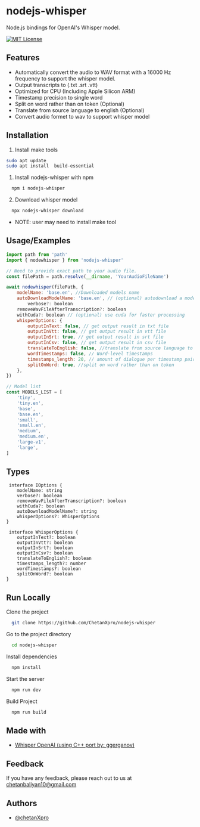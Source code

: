 # nodejs-whisper

Node.js bindings for OpenAI's Whisper model.

[![MIT License](https://img.shields.io/badge/License-MIT-green.svg)](https://choosealicense.com/licenses/mit/)

## Features

-   Automatically convert the audio to WAV format with a 16000 Hz frequency to support the whisper model.
-   Output transcripts to (.txt .srt .vtt)
-   Optimized for CPU (Including Apple Silicon ARM)
-   Timestamp precision to single word
-   Split on word rather than on token (Optional)
-   Translate from source language to english (Optional)
-   Convert audio formet to wav to support whisper model


## Installation

1. Install make tools

```bash
sudo apt update
sudo apt install  build-essential
```

1. Install nodejs-whisper with npm

```bash
  npm i nodejs-whisper
```

2.  Download whisper model

```bash
  npx nodejs-whisper download
```

-   NOTE: user may need to install make tool

## Usage/Examples

```javascript
import path from 'path'
import { nodewhisper } from 'nodejs-whisper'

// Need to provide exact path to your audio file.
const filePath = path.resolve(__dirname, 'YourAudioFileName')

await nodewhisper(filePath, {
	modelName: 'base.en', //Downloaded models name
	autoDownloadModelName: 'base.en', // (optional) autodownload a model if model is not present
        verbose?: boolean
	removeWavFileAfterTranscription?: boolean
	withCuda?: boolean // (optional) use cuda for faster processing
	whisperOptions: {
		outputInText: false, // get output result in txt file
		outputInVtt: false, // get output result in vtt file
		outputInSrt: true, // get output result in srt file
		outputInCsv: false, // get output result in csv file
		translateToEnglish: false, //translate from source language to english
		wordTimestamps: false, // Word-level timestamps
		timestamps_length: 20, // amount of dialogue per timestamp pair
		splitOnWord: true, //split on word rather than on token
	},
})

// Model list
const MODELS_LIST = [
	'tiny',
	'tiny.en',
	'base',
	'base.en',
	'small',
	'small.en',
	'medium',
	'medium.en',
	'large-v1',
	'large',
]
```

## Types

```
 interface IOptions {
	modelName: string
	verbose?: boolean
	removeWavFileAfterTranscription?: boolean
	withCuda?: boolean
	autoDownloadModelName?: string
	whisperOptions?: WhisperOptions
}

 interface WhisperOptions {
	outputInText?: boolean
	outputInVtt?: boolean
	outputInSrt?: boolean
	outputInCsv?: boolean
	translateToEnglish?: boolean
	timestamps_length?: number
	wordTimestamps?: boolean
	splitOnWord?: boolean
}

```

## Run Locally

Clone the project

```bash
  git clone https://github.com/ChetanXpro/nodejs-whisper
```

Go to the project directory

```bash
  cd nodejs-whisper
```

Install dependencies

```bash
  npm install
```

Start the server

```bash
  npm run dev
```

Build Project

```bash
  npm run build
```

## Made with

-   [Whisper OpenAI (using C++ port by: ggerganov)](https://github.com/ggerganov/whisper.cpp)

## Feedback

If you have any feedback, please reach out to us at chetanbaliyan10@gmail.com

## Authors

-   [@chetanXpro](https://www.github.com/chetanXpro)
